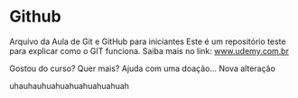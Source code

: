 # Github

Arquivo da Aula de Git e GitHub para iniciantes
Este é um repositório teste para explicar como o GIT funciona.
Saiba mais no link: www.udemy.com.br

Gostou do curso? Quer mais? Ajuda com uma doação...
Nova alteração

uhauhauhuahuahuahuahuahuah